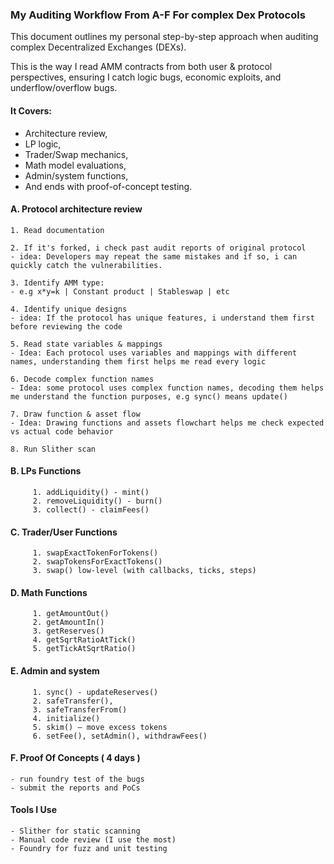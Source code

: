 ### My Auditing Workflow From A-F For complex Dex Protocols

This document outlines my personal step-by-step approach when auditing complex Decentralized Exchanges (DEXs).

This is the way I read AMM contracts from both user & protocol perspectives, ensuring I catch logic bugs, economic exploits, and underflow/overflow bugs.

#### It Covers:
- Architecture review,
- LP logic,
- Trader/Swap mechanics,
- Math model evaluations,
- Admin/system functions,
- And ends with proof-of-concept testing.


#### A. Protocol architecture review
```
1. Read documentation

2. If it's forked, i check past audit reports of original protocol
- idea: Developers may repeat the same mistakes and if so, i can quickly catch the vulnerabilities.

3. Identify AMM type:
- e.g x*y=k | Constant product | Stableswap | etc

4. Identify unique designs
- idea: If the protocol has unique features, i understand them first before reviewing the code

5. Read state variables & mappings
- Idea: Each protocol uses variables and mappings with different names, understanding them first helps me read every logic

6. Decode complex function names
- Idea: some protocol uses complex function names, decoding them helps me understand the function purposes, e.g sync() means update()

7. Draw function & asset flow
- Idea: Drawing functions and assets flowchart helps me check expected vs actual code behavior

8. Run Slither scan
```

#### B. LPs Functions
```solidity
     1. addLiquidity() - mint()
     2. removeLiquidity() - burn()
     3. collect() - claimFees()
```

#### C. Trader/User Functions
```solidity
     1. swapExactTokenForTokens()
     2. swapTokensForExactTokens() 
     3. swap() low-level (with callbacks, ticks, steps)
```

#### D. Math Functions
```solidity
     1. getAmountOut()
     2. getAmountIn()
     3. getReserves()
     4. getSqrtRatioAtTick()
     5. getTickAtSqrtRatio()
```

#### E. Admin and system
```solidity
     1. sync() - updateReserves()
     2. safeTransfer(),
     3. safeTransferFrom()
     4. initialize()
     5. skim() – move excess tokens
     6. setFee(), setAdmin(), withdrawFees()
```

#### F. Proof Of Concepts ( 4 days )
```
- run foundry test of the bugs
- submit the reports and PoCs
```

#### Tools I Use
```
- Slither for static scanning
- Manual code review (I use the most)
- Foundry for fuzz and unit testing
